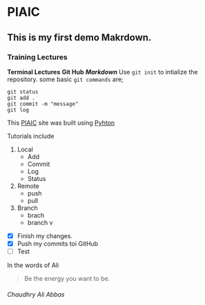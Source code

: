 # PIAIC
## This is my first demo Makrdown.
### Training Lectures
**Terminal Lectures**
__Git Hub__
***Markdown***
Use `git init` to intialize the repository.
some basic `git commands` are;
```
git status
git add .
git commit -m "message"
git log
```

This [PIAIC](https://portal.piaic.org/onlinecourses/AIC/5d863ed66148ea00175fa2fb/lesson/5d8e3fa48c92b10017fedc50/topic/5d8e401f68369f668cbea49d) site was built using [Pyhton](https://www.python.org/)

Tutorials include
1. Local
	- Add
	- Commit	
	- Log
	- Status
2. Remote
	- push
	- pull
3. Branch 
	- brach
	- branch v

- [x] Finish my changes.
- [x] Push my commits toi GitHub
- [ ] Test

In the words of Ali
> Be the energy you want to be.





###### Chaudhry Ali Abbas


